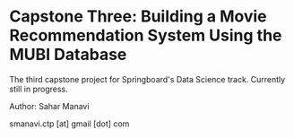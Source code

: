 Capstone Three: Building a Movie Recommendation System Using the MUBI Database
==============================
The third capstone project for Springboard's Data Science track. Currently still in progress.

Author: Sahar Manavi

smanavi.ctp [at] gmail [dot] com
